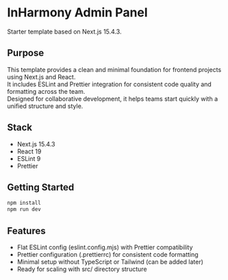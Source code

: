 # InHarmony Admin Panel

Starter template based on Next.js 15.4.3.

## Purpose

This template provides a clean and minimal foundation for frontend projects using Next.js and React.  
It includes ESLint and Prettier integration for consistent code quality and formatting across the team.  
Designed for collaborative development, it helps teams start quickly with a unified structure and style.

## Stack

- Next.js 15.4.3
- React 19
- ESLint 9
- Prettier

## Getting Started

```bash
npm install
npm run dev
```

## Features

- Flat ESLint config (eslint.config.mjs) with Prettier compatibility
- Prettier configuration (.prettierrc) for consistent code formatting
- Minimal setup without TypeScript or Tailwind (can be added later)
- Ready for scaling with src/ directory structure
